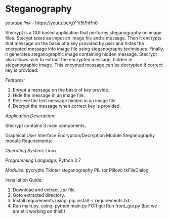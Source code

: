 # Steganography

*youtube link* - https://youtu.be/gY-V5t1hHh0

Stecrypt is a GUI based application that performs steganography on image files. Stecypt takes as imput an image file and a message. Then it encrypts that message on the basis of a key provided by user and hides the encrypted message into image file using steganography techniques. Finally, it generates steganographic image containing hidden message.
Stecrypt also allows user to extract the encrypted message, hidden in steganographic image. This encypted message can be decrypted if correct key is provided.

*Features:*

1. Enrypt a message on the basis of key provide.
2. Hide the message in an image file.
3. Retrieve the text message hidden in an image file.
4. Decrypt the message when correct key is provided.

*Application Description:*

Stecrypt contains 3 main components:

Graphical User Interface
Encryption/Decryption Module
Steganography module
Requirements:

*Operating System:*
Linux

*Programming Language:*
Python 2.7

*Modules:*
pycrypto
Tkinter
steganography
PIL (or Pillow)
tkFileDialog



Installation Guide:

1. Download and extract _.tar_ file.
2. Goto extracted directory.
3. Install requirements using:
pip install -r requirements.txt
4. Run main.py, using:
python main.py
FOR gui Run front_gui.py (but we are still working on this!!)

